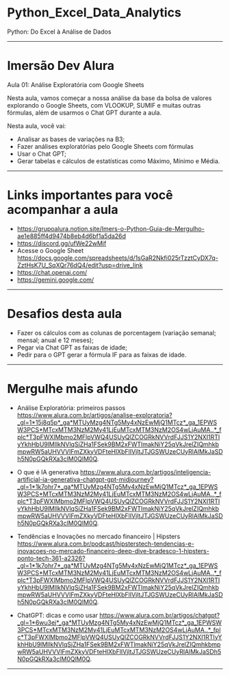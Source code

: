 # Python_Excel_Data_Analytics
Python: Do Excel à Análise de Dados

-----------------------------------------------------------------------------------------------------------------------------------------------

# Imersão Dev Alura

Aula 01: Análise Exploratória com Google Sheets

Nesta aula, vamos começar a nossa análise da base da bolsa de valores explorando o Google Sheets, com VLOOKUP, SUMIF e muitas outras fórmulas, além de usarmos o Chat GPT durante a aula.

Nesta aula, você vai:
- Analisar as bases de variações na B3;
- Fazer análises exploratórias pelo Google Sheets com fórmulas
- Usar o Chat GPT;
- Gerar tabelas e cálculos de estatísticas como Máximo, Mínimo e Média.

-----------------------------------------------------------------------------------------------------------------------------------------------

# Links importantes para você acompanhar a aula
- https://grupoalura.notion.site/Imers-o-Python-Guia-de-Mergulho-ae1e885ff4d9474b8eb4d6bf1a5da26d
- https://discord.gg/ufWe22wMjf
- Acesse o Google Sheet https://docs.google.com/spreadsheets/d/1sGaR2Nkfi025rTzztCyDX7q-ZztHsK7U_SqXQr76dQ4/edit?usp=drive_link
- https://chat.openai.com/
- https://gemini.google.com/

-----------------------------------------------------------------------------------------------------------------------------------------------

# Desafios desta aula
- Fazer os cálculos com as colunas de porcentagem (variação semanal; mensal; anual e 12 meses);
- Pegar via Chat GPT as faixas de idade;
- Pedir para o GPT gerar a fórmula IF para as faixas de idade.

-----------------------------------------------------------------------------------------------------------------------------------------------

# Mergulhe mais afundo

- Análise Exploratória: primeiros passos
https://www.alura.com.br/artigos/analise-exploratoria?_gl=1*15j8q5p*_ga*MTUyMzg4NTg5My4xNzEwMjQ1MTcz*_ga_1EPWSW3PCS*MTcxMTM3NzM2My41LjEuMTcxMTM3NzM2OS4wLjAuMA..*_fplc*T3pFWXlMbmo2MFlpVWQ4USUyQlZCOGRkNVVrdFJJS1Y2NXI1RTIyYkhHbU9lMllkNVlqSjZHa1FSek9BM2xFWTlmakNiY25qVkJrelZIQmhkbmpwRW5aUHVVVlFmZXkyVDFteHlXbFlIVjltJTJGSWUzeCUyRlAlMkJaSDh5N0pGQkRXa3clM0QlM0Q.

- O que é IA generativa
https://www.alura.com.br/artigos/inteligencia-artificial-ia-generativa-chatgpt-gpt-midjourney?_gl=1*1k7ohr7*_ga*MTUyMzg4NTg5My4xNzEwMjQ1MTcz*_ga_1EPWSW3PCS*MTcxMTM3NzM2My41LjEuMTcxMTM3NzM2OS4wLjAuMA..*_fplc*T3pFWXlMbmo2MFlpVWQ4USUyQlZCOGRkNVVrdFJJS1Y2NXI1RTIyYkhHbU9lMllkNVlqSjZHa1FSek9BM2xFWTlmakNiY25qVkJrelZIQmhkbmpwRW5aUHVVVlFmZXkyVDFteHlXbFlIVjltJTJGSWUzeCUyRlAlMkJaSDh5N0pGQkRXa3clM0QlM0Q.

- Tendências e Inovações no mercado financeiro | Hipsters
https://www.alura.com.br/podcast/hipsterstech-tendencias-e-inovacoes-no-mercado-financeiro-deep-dive-bradesco-1-hipsters-ponto-tech-361-a2326?_gl=1*1k7ohr7*_ga*MTUyMzg4NTg5My4xNzEwMjQ1MTcz*_ga_1EPWSW3PCS*MTcxMTM3NzM2My41LjEuMTcxMTM3NzM2OS4wLjAuMA..*_fplc*T3pFWXlMbmo2MFlpVWQ4USUyQlZCOGRkNVVrdFJJS1Y2NXI1RTIyYkhHbU9lMllkNVlqSjZHa1FSek9BM2xFWTlmakNiY25qVkJrelZIQmhkbmpwRW5aUHVVVlFmZXkyVDFteHlXbFlIVjltJTJGSWUzeCUyRlAlMkJaSDh5N0pGQkRXa3clM0QlM0Q.

- ChatGPT: dicas e como usar
https://www.alura.com.br/artigos/chatgpt?_gl=1*6wu3ej*_ga*MTUyMzg4NTg5My4xNzEwMjQ1MTcz*_ga_1EPWSW3PCS*MTcxMTM3NzM2My41LjEuMTcxMTM3NzM2OS4wLjAuMA..*_fplc*T3pFWXlMbmo2MFlpVWQ4USUyQlZCOGRkNVVrdFJJS1Y2NXI1RTIyYkhHbU9lMllkNVlqSjZHa1FSek9BM2xFWTlmakNiY25qVkJrelZIQmhkbmpwRW5aUHVVVlFmZXkyVDFteHlXbFlIVjltJTJGSWUzeCUyRlAlMkJaSDh5N0pGQkRXa3clM0QlM0Q.

-----------------------------------------------------------------------------------------------------------------------------------------------















